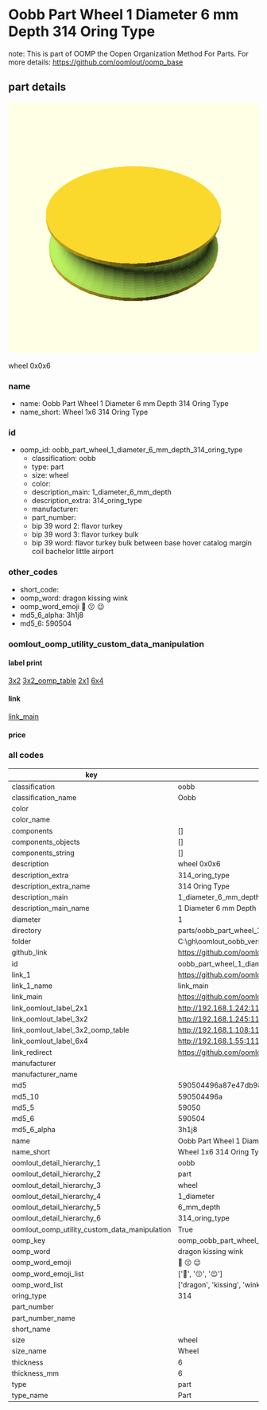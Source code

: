 # Oobb Part Wheel 1 Diameter 6 mm Depth 314 Oring Type  

note: This is part of OOMP the Oopen Organization Method For Parts. For more details: https://github.com/oomlout/oomp_base

##  part details
  

[![](3dpr.png)](3dpr.png)

wheel 0x0x6



### name
* name: Oobb Part Wheel 1 Diameter 6 mm Depth 314 Oring Type
* name_short: Wheel 1x6 314 Oring Type
### id
* oomp_id: oobb_part_wheel_1_diameter_6_mm_depth_314_oring_type
  * classification: oobb
  * type: part
  * size: wheel
  * color: 
  * description_main: 1_diameter_6_mm_depth
  * description_extra: 314_oring_type
  * manufacturer: 
  * part_number: 
  * bip 39 word 2: flavor turkey
  * bip 39 word 3: flavor turkey bulk
  * bip 39 word: flavor turkey bulk between base hover catalog margin coil bachelor little airport

### other_codes
* short_code: 
* oomp_word: dragon kissing wink
* oomp_word_emoji :dragon: :kissing: :wink:
* md5_6_alpha: 3h1j8
* md5_6: 590504






### oomlout_oomp_utility_custom_data_manipulation
#### label print
[3x2](http://192.168.1.245:1112/?label=oomp%203h1j8)
[3x2_oomp_table](http://192.168.1.108:1112/?label=oomp%203h1j8)
[2x1](http://192.168.1.242:1112/?label=oomp%203h1j8)
[6x4](http://192.168.1.55:1112/?label=oomp%203h1j8)    

#### link

[link_main](https://github.com/oomlout/oomlout_oobb_version_4_generated_parts/tree/main/navigation_oomp/oobb/part/wheel/1_diameter_6_mm_depth/314_oring_type/part)                              

#### price







### all codes 
| key | value |  
| --- | --- |  
| classification | oobb |  
| classification_name | Oobb |  
| color |  |  
| color_name |  |  
| components | [] |  
| components_objects | [] |  
| components_string | [] |  
| description | wheel 0x0x6 |  
| description_extra | 314_oring_type |  
| description_extra_name | 314 Oring Type |  
| description_main | 1_diameter_6_mm_depth |  
| description_main_name | 1 Diameter 6 mm Depth |  
| diameter | 1 |  
| directory | parts/oobb_part_wheel_1_diameter_6_mm_depth_314_oring_type |  
| folder | C:\gh\oomlout_oobb_version_4_generated_parts\parts\oobb_part_wheel_1_diameter_6_mm_depth_314_oring_type |  
| github_link | https://github.com/oomlout/oomlout_oomp_part_src/tree/main/parts/oobb_part_wheel_1_diameter_6_mm_depth_314_oring_type |  
| id | oobb_part_wheel_1_diameter_6_mm_depth_314_oring_type |  
| link_1 | https://github.com/oomlout/oomlout_oobb_version_4_generated_parts/tree/main/navigation_oomp/oobb/part/wheel/1_diameter_6_mm_depth/314_oring_type/part |  
| link_1_name | link_main |  
| link_main | https://github.com/oomlout/oomlout_oobb_version_4_generated_parts/tree/main/navigation_oomp/oobb/part/wheel/1_diameter_6_mm_depth/314_oring_type/part |  
| link_oomlout_label_2x1 | http://192.168.1.242:1112/?label=oomp%203h1j8 |  
| link_oomlout_label_3x2 | http://192.168.1.245:1112/?label=oomp%203h1j8 |  
| link_oomlout_label_3x2_oomp_table | http://192.168.1.108:1112/?label=oomp%203h1j8 |  
| link_oomlout_label_6x4 | http://192.168.1.55:1112/?label=oomp%203h1j8 |  
| link_redirect | https://github.com/oomlout/oomlout_oobb_version_4_generated_parts/tree/main/parts/oobb_wheel_01_06_or_314 |  
| manufacturer |  |  
| manufacturer_name |  |  
| md5 | 590504496a87e47db989715a3c3aaac5 |  
| md5_10 | 590504496a |  
| md5_5 | 59050 |  
| md5_6 | 590504 |  
| md5_6_alpha | 3h1j8 |  
| name | Oobb Part Wheel 1 Diameter 6 mm Depth 314 Oring Type |  
| name_short | Wheel 1x6 314 Oring Type |  
| oomlout_detail_hierarchy_1 | oobb |  
| oomlout_detail_hierarchy_2 | part |  
| oomlout_detail_hierarchy_3 | wheel |  
| oomlout_detail_hierarchy_4 | 1_diameter |  
| oomlout_detail_hierarchy_5 | 6_mm_depth |  
| oomlout_detail_hierarchy_6 | 314_oring_type |  
| oomlout_oomp_utility_custom_data_manipulation | True |  
| oomp_key | oomp_oobb_part_wheel_1_diameter_6_mm_depth_314_oring_type |  
| oomp_word | dragon kissing wink |  
| oomp_word_emoji | :dragon: :kissing: :wink: |  
| oomp_word_emoji_list | [':dragon:', ':kissing:', ':wink:'] |  
| oomp_word_list | ['dragon', 'kissing', 'wink'] |  
| oring_type | 314 |  
| part_number |  |  
| part_number_name |  |  
| short_name |  |  
| size | wheel |  
| size_name | Wheel |  
| thickness | 6 |  
| thickness_mm | 6 |  
| type | part |  
| type_name | Part |  
